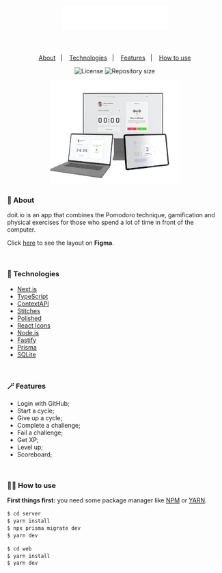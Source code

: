 <br>

<h1 align="center">
  <img alt="Doit.io logo" title="Move.it" src="web/public/icons/doit-logo.svg" width="250px" />
</h1>

<br>

<p align="center">
  <a href="#-About">About</a>&nbsp;&nbsp;&nbsp;|&nbsp;&nbsp;&nbsp;
  <a href="#-Technologies">Technologies</a>&nbsp;&nbsp;&nbsp;|&nbsp;&nbsp;&nbsp;
  <a href="#-Features">Features</a>&nbsp;&nbsp;&nbsp;|&nbsp;&nbsp;&nbsp;
  <a href="#-How-to-use">How to use</a>
</p>

<p align="center">
  <img alt="License" src="https://img.shields.io/static/v1?label=license&message=MIT&color=000000&labelColor=1A1A1A">
  <img alt="Repository size" src="https://img.shields.io/github/repo-size/Almeida154/move.it?color=000000&labelColor=1A1A1A">
</p>

<p align="center">
  <img alt="Doit.io mockup" src=".github/move.it-mockup.png" width="60%">
</p>

### 🤳 About

doit.io is an app that combines the Pomodoro technique, gamification and physical exercises for those who spend a lot of time in front of the computer.

Click [here](<https://www.figma.com/file/paT0NeYPCMgsqOzrb2P4bJ/Move.it-2.0-(Copy)?node-id=160%3A2761&t=XwPQkkBJYUaKZmKK-1>) to see the layout on **Figma**.

<br>

### 🚀 Technologies

- [Next.js](https://nextjs.org/)
- [TypeScript](https://www.typescriptlang.org/)
- [ContextAPI](https://reactjs.org/docs/context.html)
- [Stitches](https://stitches.dev/)
- [Polished](https://polished.js.org/)
- [React Icons](https://react-icons.github.io/react-icons)
- [Node.js](https://nodejs.org/en/)
- [Fastify](https://www.fastify.io/)
- [Prisma](https://www.prisma.io/)
- [SQLite](https://www.sqlite.org/index.html)

<br>

### 🪄 Features

- Login with GitHub;
- Start a cycle;
- Give up a cycle;
- Complete a challenge;
- Fail a challenge;
- Get XP;
- Level up;
- Scoreboard;

<br>

### 🧑‍💻 How to use

**First things first:** you need some package manager like [NPM](https://www.npmjs.com/) or [YARN](https://classic.yarnpkg.com/lang/en/docs/install/#windows-stable).

```bash
$ cd server
$ yarn install
$ npx prisma migrate dev
$ yarn dev
```

```bash
$ cd web
$ yarn install
$ yarn dev
```
